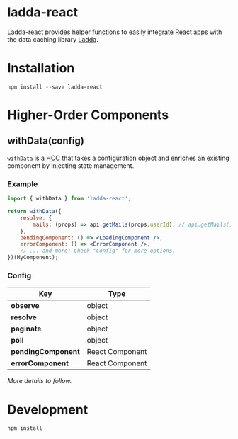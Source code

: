 # ladda-react

Ladda-react provides helper functions to easily integrate React apps with the data caching library [Ladda](https://github.com/ladda-js/ladda).

# Installation

    npm install --save ladda-react

# Higher-Order Components

## withData(config)

`withData` is a [HOC](https://reactjs.org/docs/higher-order-components.html) that takes a configuration object and enriches an existing component by injecting state management.

### Example

```jsx
import { withData } from 'ladda-react';

return withData({
    resolve: {
        mails: (props) => api.getMails(props.userId), // api.getMails() returns a promise
    },
    pendingComponent: () => <LoadingComponent />,
    errorComponent: () => <ErrorComponent />,
    // ... and more! Check "Config" for more options.
})(MyComponent);
```

### Config

| Key                  | Type            |
| -------------------- | --------------- |
| **observe**          | object          |
| **resolve**          | object          |
| **paginate**         | object          |
| **poll**             | object          |
| **pendingComponent** | React Component |
| **errorComponent**   | React Component |

_More details to follow._

# Development

    npm install
